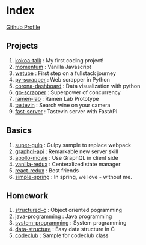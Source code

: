 # Index

[Github Profile](https://github.com/hojunkim1/hojunkim1)

## Projects

1. [kokoa-talk](https://github.com/hojunkim1/kokoa-talk) : My first coding project!
2. [momentum](https://github.com/hojunkim1/momentum) : Vanilla Javascript
3. [wetube](https://github.com/hojunkim1/wetube) : First step on a fullstack journey
4. [py-scrapper](https://github.com/hojunkim1/py-scrapper) : Web scrapper in Python
5. [corona-dashboard](https://github.com/hojunkim1/corona-dashboard) : Data visualization with python
6. [go-scrapper](https://github.com/hojunkim1/go-scrapper) : Superpower of concurrency
7. [ramen-lab](https://github.com/hojunkim1/ramen-lab) : Ramen Lab Prototype
8. [tastevin](https://github.com/hojunkim1/tastevin) : Search wine on your camera
9. [fast-server](https://github.com/hojunkim1/fast-server) : Tastevin server with FastAPI

## Basics

1. [super-gulp](https://github.com/hojunkim1/super-gulp) : Gulpy sample to replace webpack
2. [graphql-api](https://github.com/hojunkim1/graphql-api) : Remarkable new server skill
3. [apollo-movie](https://github.com/hojunkim1/apollo-movie) : Use GraphQL in client side
4. [vanilla-redux](https://github.com/hojunkim1/vanilla-redux) : Centeralized state manager
5. [react-redux](https://github.com/hojunkim1/react-redux) : Best friends
6. [simple-spring](https://github.com/hojunkim1/simple-spring) : In spring, we love - without me.

## Homework

1. [structured-c](https://github.com/hojunkim1/structured-c) : Object oriented pogramming
2. [java-programming](https://github.com/hojunkim1/java-programming) : Java programming
3. [system-programming](https://github.com/hojunkim1/system-programming) : System programming
4. [data-structure](https://github.com/hojunkim1/data-structure) : Easy data structure in C
5. [codeclub](https://github.com/hojunkim1/codeclub) : Sample for codeclub class
